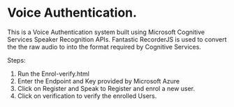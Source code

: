 # Voice Authentication.

This is a Voice Authentication system built using Microsoft Cognitive Services Speaker Recognition APIs.
Fantastic RecorderJS is used to convert the the raw audio to into the format required by Cognitive Services.

Steps:
1. Run the Enrol-verify.html
2. Enter the Endpoint and Key provided by Microsoft Azure
3. Click on Register and Speak to Register and enrol a new user.
4. Click on verification to verify the enrolled Users.





